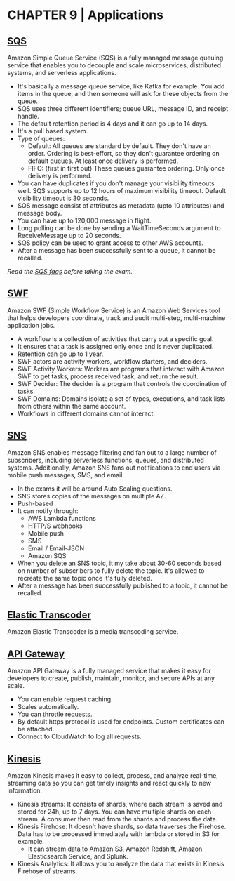 # CHAPTER 9 | Applications

## [SQS](https://aws.amazon.com/sqs/)

Amazon Simple Queue Service (SQS) is a fully managed message queuing service that enables you to decouple and scale microservices, distributed systems, and serverless applications.

* It's basically a message queue service, like Kafka for example. You add items in the queue, and then someone will ask for these objects from the queue.
* SQS uses three different identifiers; queue URL, message ID, and receipt handle.
* The default retention period is 4 days and it can go up to 14 days.
* It's a pull based system.
* Type of queues:
  * Default: All queues are standard by default. They don't have an order. Ordering is best-effort, so they don't guarantee ordering on default queues. At least once delivery is performed.
  * FIFO: (first in first out) These queues guarantee ordering. Only once delivery is performed.
* You can have duplicates if you don't manage your visibility timeouts well. SQS supports up to 12 hours of maximum visibility timeout. Default visibility timeout is 30 seconds.
* SQS message consist of attributes as metadata (upto 10 attributes) and message body.
* You can have up to 120,000 message in flight.
* Long polling can be done by sending a WaitTimeSeconds argument to ReceiveMessage up to 20 seconds.
* SQS policy can be used to grant access to other AWS accounts.
* After a message has been successfully sent to a queue, it cannot be recalled.

_Read the [SQS faqs](https://aws.amazon.com/sqs/faqs/) before taking the exam._

## [SWF](https://aws.amazon.com/swf/)

Amazon SWF (Simple Workflow Service) is an Amazon Web Services tool that helps developers coordinate, track and audit multi-step, multi-machine application jobs.

* A workflow is a collection of activities that carry out a specific goal.
* It ensures that a task is assigned only once and is never duplicated.
* Retention can go up to 1 year.
* SWF actors are activity workers, workflow starters, and deciders.
* SWF Activity Workers: Workers are programs that interact with Amazon SWF to get tasks, process received task, and return the result.
* SWF Decider: The decider is a program that controls the coordination of tasks.
* SWF Domains: Domains isolate a set of types, executions, and task lists from others within the same account.
* Workflows in different domains cannot interact.

## [SNS](https://aws.amazon.com/sns/)

Amazon SNS enables message filtering and fan out to a large number of subscribers, including serverless functions, queues, and distributed systems. Additionally, Amazon SNS fans out notifications to end users via mobile push messages, SMS, and email.

* In the exams it will be around Auto Scaling questions.
* SNS stores copies of the messages on multiple AZ.
* Push-based
* It can notify through:
  * AWS Lambda functions
  * HTTP/S webhooks
  * Mobile push
  * SMS
  * Email / Email-JSON
  * Amazon SQS
* When you delete an SNS topic, it my take about 30-60 seconds based on number of subscribers to fully delete the topic. It's allowed to recreate the same topic once it's fully deleted.
* After a message has been successfully published to a topic, it cannot be recalled.
  
## [Elastic Transcoder](https://aws.amazon.com/elastictranscoder/)

Amazon Elastic Transcoder is a media transcoding service.

## [API Gateway](https://aws.amazon.com/api-gateway/)

Amazon API Gateway is a fully managed service that makes it easy for developers to create, publish, maintain, monitor, and secure APIs at any scale.

* You can enable request caching.
* Scales automatically.
* You can throttle requests.
* By default https protocol is used for endpoints. Custom certificates can be attached.
* Connect to CloudWatch to log all requests.

## [Kinesis](https://aws.amazon.com/kinesis/)

Amazon Kinesis makes it easy to collect, process, and analyze real-time, streaming data so you can get timely insights and react quickly to new information.

* Kinesis streams: It consists of shards, where each stream is saved and stored for 24h, up to 7 days. You can have multiple shards on each stream. A consumer then read from the shards and process the data.
* Kinesis Firehose: It doesn't have shards, so data traverses the Firehose. Data has to be processed immediately with lambda or stored in S3 for example.
  * It can stream data to Amazon S3, Amazon Redshift, Amazon Elasticsearch Service, and Splunk.
* Kinesis Analytics: It allows you to analyze the data that exists in Kinesis Firehose of streams.
